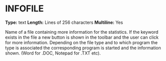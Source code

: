 # INFOFILE
**Type:** text
**Length:** Lines of 256 characters
**Multiline:** Yes

Name of a file containing more information for the statistics. If the keyword
exists in the file a new button is shown in the toolbar and the user can click
for more information. Depending on the file type and to which program the
type is associated the corresponding program is started and the information
shown. (Word for .DOC, Notepad for .TXT etc).
